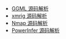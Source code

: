 +   [GGML 源码解析](docs/ggml-ai/README.md)
+   [xmrig 源码解析](docs/xmrig-ai/README.md)
+   [Nmap 源码解析](docs/nmap-ai/README.md)
+   [PowerInfer 源码解析](docs/powerinfer-ai/README.md)